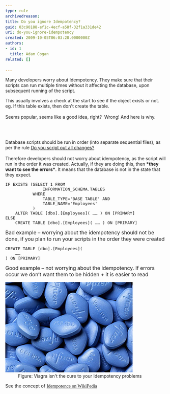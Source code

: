 ```yaml
---
type: rule
archivedreason: 
title: Do you ignore Idempotency?
guid: 03c90188-ef1c-4ecf-a58f-32f1a331de42
uri: do-you-ignore-idempotency
created: 2009-10-05T06:03:28.0000000Z
authors:
- id: 1
  title: Adam Cogan
related: []

---
```




  <p>Many developers worry about Idempotency. They make sure that their scripts can run multiple times without it affecting the database, upon subsequent running of the script. </p>
<p>This usually involves a check at the start to see if the object exists or not. <br>
eg. If this table exists, then don't create the table.<br>
<br>
Seems popular, seems like a good idea, right?  Wrong! And here is why.</p>

<br><excerpt class='endintro'></excerpt><br>

  <p>Database scripts should be run in order (into separate sequential files), as per the rule <a shape="rect" href="http://www.ssw.com.au/ssw/standards/rules/rulestobettersqlserverdatabases.aspx#ScriptOutChanges">Do you script out all changes?</a><br>
<br>
Therefore developers should not worry about idempotency, as the script will run in the order it was created. Actually, if they are doing this, then <strong>*they want to see the errors*</strong>. It means that the database is not in the state that they expect.</p>
<font class="ms-rteCustom-CodeArea" size="+0">
<pre>IF EXISTS (SELECT 1 FROM 
               INFORMATION_SCHEMA.TABLES 
           WHERE 
               TABLE_TYPE='BASE TABLE' AND 
               TABLE_NAME='Employees'
           ) 
    ALTER TABLE [dbo].[Employees]( …… ) ON [PRIMARY] 
ELSE 
    CREATE TABLE [dbo].[Employees]( …… ) ON [PRIMARY]
</pre>
</font><font class="ms-rteCustom-FigureBad" size="+0">Bad example – worrying about the idempotency should not be done, if you plan to run your scripts in the order they were created</font> <font class="ms-rteCustom-CodeArea" size="+0">
<pre>CREATE TABLE [dbo].[Employees](
    ……
) ON [PRIMARY]
</pre>
</font><font class="ms-rteCustom-FigureGood" size="+0">Good example – not worrying about the idempotency. If errors occur we don’t want them to be hidden + it is easier to read</font><br>
<dl class="image">
    <dt><img alt="" src="ViagraPill.jpg" /> </dt>
    <dd>Figure: Viagra isn't the cure to your Idempotency problems </dd>
</dl>
See the concept of <span style="font-family:'calibri','sans-serif';font-size:11pt;"><a shape="rect" href="http://en.wikipedia.org/wiki/Idempotence"><span style="font-family:'calibri','sans-serif';font-size:11pt;">Idempotence on WikiPedia</span></a></span> 




